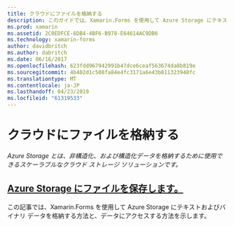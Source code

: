 ```yaml
---
title: クラウドにファイルを格納する
description: このガイドでは、Xamarin.Forms を使用して Azure Storage にテキストおよびバイナリ データを格納する方法と、データにアクセスする方法を示します。
ms.prod: xamarin
ms.assetid: 2C0EDFCE-6DB4-4BF6-B978-E64614AC9DB6
ms.technology: xamarin-forms
author: davidbritch
ms.author: dabritch
ms.date: 06/16/2017
ms.openlocfilehash: 623fdd967942991b47dce6ceaf563674da8b819e
ms.sourcegitcommit: 4b402d1c508fa84e4fc3171a6e43b811323948fc
ms.translationtype: MT
ms.contentlocale: ja-JP
ms.lasthandoff: 04/23/2019
ms.locfileid: "61319533"
---
```

# <a name="storing-files-in-the-cloud"></a>クラウドにファイルを格納する

_Azure Storage とは、非構造化、および構造化データを格納するために使用できるスケーラブルなクラウド ストレージ ソリューションです。_

## <a name="storing-files-in-azure-storageazure-storagemd"></a>[Azure Storage にファイルを保存します。](azure-storage.md)

この記事では、Xamarin.Forms を使用して Azure Storage にテキストおよびバイナリ データを格納する方法と、データにアクセスする方法を示します。
